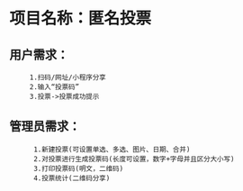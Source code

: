 # 项目名称：匿名投票
## 用户需求：
         1.扫码/网址/小程序分享
         2.输入“投票码”
         3.投票->投票成功提示

## 管理员需求：
          1.新建投票(可设置单选、多选、图片、日期、合并)
          2.对投票进行生成投票码(长度可设置，数字+字母并且区分大小写)
          3.打印投票码(明文，二维码)
          4.投票统计(二维码分享)
